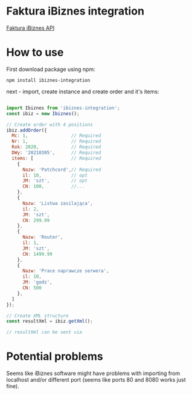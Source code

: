 # Faktura iBiznes integration

[Faktura iBiznes API](https://www.firmatec.pl/help/tresc/zawartosc/praca/ustawienia/export_zamowien_xml.htm)

# How to use

First download package using npm:

```
npm install ibiznes-integration
```

next - import, create instance and create order and it's items:

```javascript

import Ibiznes from 'ibiznes-integration';
const ibiz = new Ibiznes();

// Create order with 4 positions
ibiz.addOrder({
  Mc: 1,                // Required
  Nr: 1,                // Required
  Rok: 2020,            // Required
  DWy: '20210305',      // Required
  items: [              // Required
    {
      Nazw: 'Patchcord',// Required
      il: 10,           // opt
      JM: 'szt',        // opt
      CN: 100,          //...
    },
    {
      Nazw: 'Listwa zasilająca',
      il: 2,
      JM: 'szt',
      CN: 299.99
    },
    {
      Nazw: 'Router',
      il: 1,
      JM: 'szt',
      CN: 1499.99
    },
    {
      Nazw: 'Prace naprawcze serwera',
      il: 10,
      JM: 'godz',
      CN: 500
    },
  ]
});

// Create XML structure
const resultXml = ibiz.getXml();

// resultXml can be sent via 

```

# Potential problems

 Seems like iBiznes software might have problems with importing from localhost and/or different port (seems like ports 80 and 8080 works just fine).